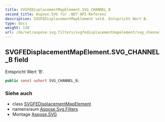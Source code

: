```yaml
---
title: SVGFEDisplacementMapElement.SVG_CHANNEL_B
second_title: Aspose.SVG für .NET-API-Referenz
description: SVGFEDisplacementMapElement veld. Entspricht Wert B.
type: docs
weight: 120
url: /de/net/aspose.svg.filters/svgfedisplacementmapelement/svg_channel_b/
---
```

## SVGFEDisplacementMapElement.SVG_CHANNEL_B field

Entspricht Wert 'B'.

```csharp
public const ushort SVG_CHANNEL_B;
```

### Siehe auch

* class [SVGFEDisplacementMapElement](../)
* namensraum [Aspose.Svg.Filters](../../svgfedisplacementmapelement/)
* Montage [Aspose.SVG](../../../)


